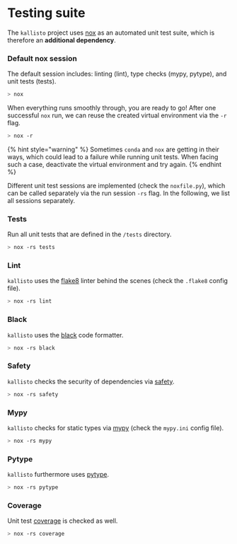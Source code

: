 # Testing suite

The `kallisto` project uses [nox](https://nox.thea.codes/en/stable/tutorial.html#installation) as an automated unit test suite, which is therefore an **additional dependency**.

### Default nox session

The default session includes: linting \(lint\), type checks \(mypy, pytype\), and unit tests \(tests\). 

```bash
> nox
```

When everything runs smoothly through, you are ready to go! After one successful `nox` run, we can reuse the created virtual environment via the `-r` flag.

```bash
> nox -r
```

{% hint style="warning" %}
Sometimes `conda` and `nox` are getting in their ways, which could lead to a failure while running unit tests. When facing such a case, deactivate the virtual environment and try again.
{% endhint %}

Different unit test sessions are implemented \(check the `noxfile.py`\), which can be called separately via the run session `-rs` flag. In the following, we list all sessions separately.

### Tests

Run all unit tests that are defined in the `/tests` directory.

```bash
> nox -rs tests
```

### Lint

`kallisto` uses the [flake8](https://flake8.pycqa.org/en/latest/) linter behind the scenes \(check the `.flake8` config file\).

```bash
> nox -rs lint
```

### Black

`kallisto` uses the [black](https://github.com/psf/black) code formatter.

```bash
> nox -rs black
```

### Safety

`kallisto` checks the security of dependencies via [safety](https://pyup.io/safety/).

```bash
> nox -rs safety
```

### Mypy

`kallisto` checks for static types via [mypy](https://github.com/python/mypy) \(check the `mypy.ini` config file\).

```bash
> nox -rs mypy
```

### Pytype

`kallisto` furthermore uses [pytype](https://github.com/google/pytype).

```bash
> nox -rs pytype
```

### Coverage

Unit test [coverage](https://coverage.readthedocs.io/en/coverage-5.4/) is checked as well.

```bash
> nox -rs coverage
```



